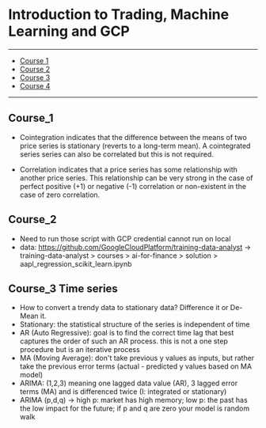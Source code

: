 # Introduction to Trading, Machine Learning and GCP

--------------------------
* [Course 1](#Course_1)
* [Course 2](#Course_2)
* [Course 3](#Course_3)
* [Course 4](#Course_4)





--------------------------

## Course_1

* Cointegration indicates that the difference between the means of two price series is stationary (reverts to a long-term mean). A cointegrated series series can also be correlated but this is not required. 

* Correlation indicates that a price series has some relationship with another price series. This relationship can be very strong in the case of perfect positive (+1) or negative (-1) correlation or non-existent in the case of zero correlation.


## Course_2

* Need to run those script with GCP credential cannot run on local
* data: https://github.com/GoogleCloudPlatform/training-data-analyst ->  training-data-analyst > courses > ai-for-finance > solution > aapl_regression_scikit_learn.ipynb


## Course_3 Time series

* How to convert a trendy data to stationary data? Difference it or De-Mean it.
* Stationary: the statistical structure of the series is independent of time
* AR (Auto Regressive): goal is to find the correct time lag that best captures the order of such an AR process. this is not a one step procedure but is an iterative process
* MA (Moving Average): don't take previous y values as inputs, but rather take the previous error terms (actual - predicted y values based on MA model)
* ARIMA: (1,2,3) meaning one lagged data value (AR), 3 lagged error terms (MA) and is differenced twice (I: integrated or stationary)
* ARIMA (p,d,q) -> high p: market has high memory; low p: the past has the low impact for the future; if p and q are zero your model is random walk